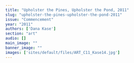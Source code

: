 ```yaml
---
title: "Upholster the Pines, Upholster the Pond, 2011"
slug: "upholster-the-pines-upholster-the-pond-2011"
issue: "Commencement"
year: "2011"
authors: ['Dana Kase']
section: "art"
audio: []
main_image: ""
banner_image: ""
images: ['sites/default/files/ART_C11_Kase14.jpg']
---
```


